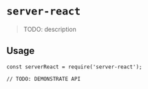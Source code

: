 # `server-react`

> TODO: description

## Usage

```
const serverReact = require('server-react');

// TODO: DEMONSTRATE API
```

